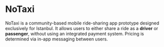 # NoTaxi
NoTaxi is a community-based mobile ride-sharing app prototype designed exclusively for Istanbul. It allows users to either share a ride as a **driver** or **passenger**, without using an integrated payment system. Pricing is determined via in-app messaging between users.
